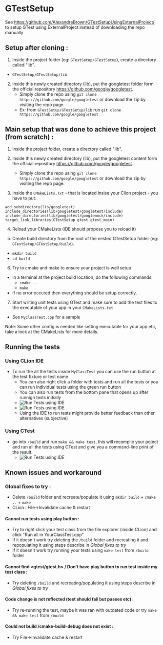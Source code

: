 # GTestSetup  
See https://github.com/AlexandreBrown/GTestSetupUsingExternalProject/ to setup GTest using ExternalProject instead of downloading the repo manually
## Setup after cloning :
1. Inside the project folder (eg: `GTestSetup/GTestSetup`), create a directory called "lib". 
  - `GTestSetup/GTestSetup/lib`

2. Inside this newly created directory (lib), put the googletest folder form the official repository https://github.com/google/googletest.
    - Simply clone the repo using `git clone https://github.com/google/googletest` or download the zip by visiting the repo page.  
    - Ex: from `GTestSetup/GTestSetup/lib` run `git clone https://github.com/google/googletest`
    
## Main setup that was done to achieve this project (from scratch) :  

1. Inside the project folder, create a directory called "lib".

2. Inside this newly created directory (lib), put the googletest content form the official repository https://github.com/google/googletest.
    - Simply clone the repo using `git clone https://github.com/google/googletest` or download the zip by visiting the repo page.

3. Inside the `CMakeLists.Txt` -  that is located insise your Clion project -
you have to put:
```
add_subdirectory(lib/googletest)
include_directories(lib/googletest/googletest/include)
include_directories(lib/googletest/googlemock/include)
target_link_libraries(GTestSetup gtest gtest_main)
```  
4. Reload your CMakeLists (IDE should propose you to reload it)

5. Create build directory from the root of the nested GTestSetup folder (eg: `GTestSetup/GTestSetup/build`).
  - `mkdir build`
  - `cd build`

6. Try to cmake and make to ensure your project is well setup
  - In a terminal at the project build location, do the following commands:
    - `cmake ..`
    - `make`
  - If no error occured then everything should be setup correctly.

7. Start writing unit tests using GTest and make sure to add the test files to the executable of your app in your `CMakeLists.txt`
  - See `MyClassTest.cpp` for a sample  

Note: Some other config is needed like setting executable for your app etc, take a look at the CMakeLists for more details.
    
## Running the tests  
### Using CLion IDE
- To run the all the tests inside `MyClassTest` you can use the run button at the test fixture or test name  
  - You can also right click a folder with tests and run all the tests or you can run individual tests using the green run button  
  - You can also run tests from the bottom pane that opens up after runnign tests initially  
   -  ![Run Tests using IDE](https://camo.githubusercontent.com/f909220c3da451214c25555afed0b12dcf538f667ec6aba16661e0164ffe6046/68747470733a2f2f692e6962622e636f2f384d386d46434e2f53637265656e73686f742d66726f6d2d323032312d30312d32352d32332d33342d30362e706e67)
   -  ![Run Tests using IDE](https://i.ibb.co/X2TLqRw/Screenshot-from-2021-01-26-01-15-28.png)
  - Using the IDE to run tests might provide better feedback than other alternatives (subjective)  
      
### Using CTest  
- go into `/build` and run `make && make test`, this will recompile your poject and run all the tests using CTest and give you a command-line print of the result.
  -  ![Run Tests using IDE](https://i.ibb.co/XjWWgxY/Screenshot-from-2021-01-26-01-17-25.png)
  
## Known issues and workaround  
### Global fixes to try :
- Delete `/build` folder and recreate/populate it using `mkdir build` + `cmake ..` + `make`  
- CLion : File->Invalidate cache & restart
#### Cannot run tests using play button :
- Try to right click your test class from the file explorer (inside CLion) and click "Run all in YourClassTest.cpp"  
- If it doesn't work try deleting the `/build` folder and recreating it and repopulating it using steps describe in _Global fixes to try_  
- If it doesn't work try running your tests using `make test` from `/build` folder
#### Cannot find <gtest/gtest.h> / Don't have play button to run test inside my test class  :
- Try deleting `/build` and recreating/populating it using steps describe in _Global fixes to try_  
#### Code change is not reflected (test should fail but passes etc) : 
- Try re-running the test, maybe it was ran with outdated code or try `make && make test` from `/build`  
#### Could not build /cmake-build-debug does not exist :  
- Try File->Invalidate cache & restart
